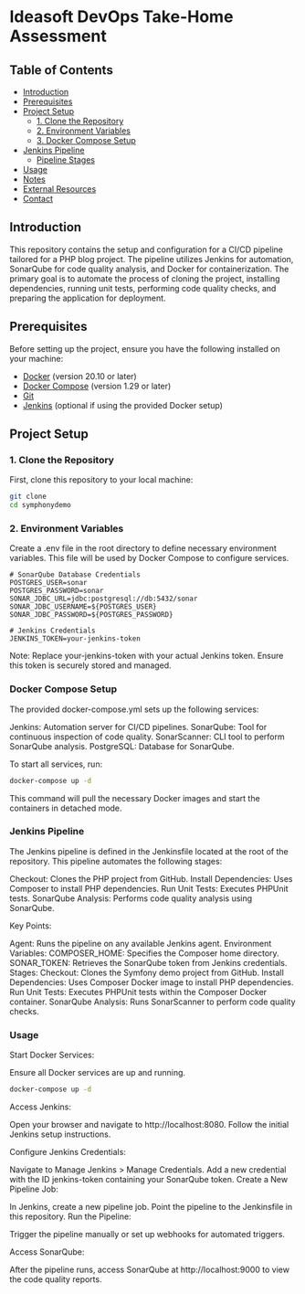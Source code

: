 # Ideasoft DevOps Take-Home Assessment

## Table of Contents

- [Introduction](#introduction)
- [Prerequisites](#prerequisites)
- [Project Setup](#project-setup)
  - [1. Clone the Repository](#1-clone-the-repository)
  - [2. Environment Variables](#2-environment-variables)
  - [3. Docker Compose Setup](#3-docker-compose-setup)
- [Jenkins Pipeline](#jenkins-pipeline)
  - [Pipeline Stages](#pipeline-stages)
- [Usage](#usage)
- [Notes](#notes)
- [External Resources](#external-resources)
- [Contact](#contact)

## Introduction

This repository contains the setup and configuration for a CI/CD pipeline tailored for a PHP blog project. The pipeline utilizes Jenkins for automation, SonarQube for code quality analysis, and Docker for containerization. The primary goal is to automate the process of cloning the project, installing dependencies, running unit tests, performing code quality checks, and preparing the application for deployment.

## Prerequisites

Before setting up the project, ensure you have the following installed on your machine:

- [Docker](https://www.docker.com/get-started) (version 20.10 or later)
- [Docker Compose](https://docs.docker.com/compose/install/) (version 1.29 or later)
- [Git](https://git-scm.com/downloads)
- [Jenkins](https://www.jenkins.io/download/) (optional if using the provided Docker setup)

## Project Setup

### 1. Clone the Repository

First, clone this repository to your local machine:

```bash
git clone 
cd symphonydemo
```

### 2. Environment Variables
Create a .env file in the root directory to define necessary environment variables. This file will be used by Docker Compose to configure services.


```env
# SonarQube Database Credentials
POSTGRES_USER=sonar
POSTGRES_PASSWORD=sonar
SONAR_JDBC_URL=jdbc:postgresql://db:5432/sonar
SONAR_JDBC_USERNAME=${POSTGRES_USER}
SONAR_JDBC_PASSWORD=${POSTGRES_PASSWORD}

# Jenkins Credentials
JENKINS_TOKEN=your-jenkins-token
```

Note: Replace your-jenkins-token with your actual Jenkins token. Ensure this token is securely stored and managed.


### Docker Compose Setup


The provided docker-compose.yml sets up the following services:

Jenkins: Automation server for CI/CD pipelines.
SonarQube: Tool for continuous inspection of code quality.
SonarScanner: CLI tool to perform SonarQube analysis.
PostgreSQL: Database for SonarQube.

To start all services, run:

```bash
docker-compose up -d
```

This command will pull the necessary Docker images and start the containers in detached mode.



### Jenkins Pipeline
The Jenkins pipeline is defined in the Jenkinsfile located at the root of the repository. This pipeline automates the following stages:

Checkout: Clones the PHP project from GitHub.
Install Dependencies: Uses Composer to install PHP dependencies.
Run Unit Tests: Executes PHPUnit tests.
SonarQube Analysis: Performs code quality analysis using SonarQube.



Key Points:

Agent: Runs the pipeline on any available Jenkins agent.
Environment Variables:
COMPOSER_HOME: Specifies the Composer home directory.
SONAR_TOKEN: Retrieves the SonarQube token from Jenkins credentials.
Stages:
Checkout: Clones the Symfony demo project from GitHub.
Install Dependencies: Uses Composer Docker image to install PHP dependencies.
Run Unit Tests: Executes PHPUnit tests within the Composer Docker container.
SonarQube Analysis: Runs SonarScanner to perform code quality checks.


### Usage
Start Docker Services:

Ensure all Docker services are up and running.

```bash
docker-compose up -d
```

Access Jenkins:

Open your browser and navigate to http://localhost:8080. Follow the initial Jenkins setup instructions.

Configure Jenkins Credentials:

Navigate to Manage Jenkins > Manage Credentials.
Add a new credential with the ID jenkins-token containing your SonarQube token.
Create a New Pipeline Job:

In Jenkins, create a new pipeline job.
Point the pipeline to the Jenkinsfile in this repository.
Run the Pipeline:

Trigger the pipeline manually or set up webhooks for automated triggers.

Access SonarQube:

After the pipeline runs, access SonarQube at http://localhost:9000 to view the code quality reports.